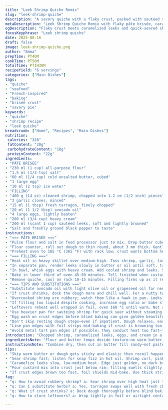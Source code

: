 ```yaml
---
title: "Leek Shrimp Quiche Remix"
slug: "leek-shrimp-quiche"
description: "A savory quiche with a flaky crust, packed with sautéed shrimp and tender leeks. The butter-flour combo creates a rich pâte brisée, while the filling blends eggs, cream, and herbs for depth. Roasting shrimp quickly seals flavor without toughening. Slightly caramelized leeks add sweetness and earthiness. The custard cooks until just set, with a golden top and gentle wobble beneath. Work fast with cold ingredients; warm dough is a trap. Substitute shrimp for lobster or scallops if fancy. Fresh thyme swaps well with tarragon or chives. Adjust baking time, watch crust edges—too brown means flavors skew bitter. Rest quiche to let filling thicken before slicing."
metaDescription: "Leek Shrimp Quiche Remix with flaky pâte brisée, caramelized leeks, and tender shrimp. Roasted, custard set just right, subtle herbs. Six servings French-inspired dish."
ogDescription: "Flaky crust meets caramelized leeks and quick-seared shrimp. Herb notes shift with tarragon or chives. Custard wobbles, golden edge. A kitchen tested quiche variant."
focusKeyphrase: "Leek shrimp quiche"
date: 2025-08-16
draft: false
image: leek-shrimp-quiche.png
author: "Emma"
prepTime: PT40M
cookTime: PT50M
totalTime: PT1H30M
recipeYield: "6 servings"
categories: ["Main Dishes"]
tags:
- "quiche"
- "seafood"
- "French-inspired"
- "baking"
- "brisée crust"
- "savory pie"
keywords:
- "quiche"
- "shrimp recipe"
- "leek quiche"
breadcrumb: ["Home", "Recipes", "Main Dishes"]
nutrition: 
 calories: "320"
 fatContent: "20g"
 carbohydrateContent: "18g"
 proteinContent: "22g"
ingredients:
- "PÂTE BRISÉE"
- "230 ml (1 cup) all-purpose flour"
- "1.5 ml (1/3 tsp) salt"
- "60 ml (1/4 cup) cold unsalted butter, cubed"
- "1 large egg"
- "10 ml (2 tsp) ice water"
- "FILLING"
- "400 g (14 oz) cleaned shrimp, chopped into 1.2 cm (1/2 inch) pieces"
- "3 garlic cloves, minced"
- "15 ml (1 tbsp) fresh tarragon, finely chopped"
- "20 ml (1 1/2 tbsp) avocado oil"
- "4 large eggs, lightly beaten"
- "200 ml (3/4 cup) heavy cream"
- "200 ml (scant 1 cup) sautéed leeks, soft and lightly browned"
- "Salt and freshly ground black pepper to taste"
instructions:
- "=== PÂTE BRISÉE ==="
- "Pulse flour and salt in food processor just to mix. Drop butter cubes in; pulse until mixture resembles coarse sand. Avoid overworking. Add egg and cold water; pulse a few seconds until dough clumps. Form ball quickly, wrap in plastic. Chill minimum 40 minutes so gluten relaxes; smoother dough easier to roll, prevents shrinkage."
- "Flour counter, roll out dough to thin round, about 3 mm thick. Gently transfer to 24 cm (9.5 inch) tart pan with removable bottom. Press evenly, trim edges neat. Dock bottom with fork to prevent bubbling. Chill again at least 25 minutes. Cold pastry shrinks less, holds shape better under wet filling."
- "Preheat oven to 185 °C (365 °F) with rack low; crust wants bottom heat crispness. Line crust with parchment, fill with pie weights or dried beans. Blind bake 12–15 minutes till pale golden. Remove weights, bake 5 more minutes till edges just start to color. Edges burning? Shield with foil strips."
- "=== FILLING ==="
- "Heat oil in heavy skillet over medium-high. Toss shrimp, garlic, tarragon in pan; sauté stirring just until shrimp curl, turn pinkish white, about 1 1/2 minutes. Avoid overcooking shrimp here; they cook more in oven. Season with salt and pepper. Remove from heat; let cool slightly."
- "In separate pan, render leeks slowly in butter or oil until soft, translucent, edges barely caramelized. Season lightly. Roughly 8-10 minutes medium heat. Avoid browning too dark - bitter."
- "In bowl, whisk eggs with heavy cream. Add cooled shrimp and leeks. Stir gently to combine; taste now for salt and pepper. Filling should be well seasoned—not bland. Pour into pre-baked crust. Fill should sit just below rim to avoid spillover."
- "Bake in lower third of oven 45-50 minutes. Tell finished when custard has slight jiggle in center but edges are set and top begins to blush gold. Insert toothpick near center—if wet, more time. If cracks appear, oven too hot or overbaked."
- "Remove quiche, cool on rack 10-15 minutes. Filling firms up as it rests, easier to slice without collapsing. Serve warm with peppery arugula or simple green salad dressed with mustard vinaigrette."
- "=== TIPS AND SUBSTITUTIONS ==="
- "Substitute avocado oil with light olive oil or grapeseed oil for neutral taste. Tarragon swapped with chives or fresh basil for different herbal notes. Cream can be half and half or whole milk for lighter texture; affect custard firmness. If no food processor, cut butter into flour with two knives or fingers quickly till sandy. Cold ingredients key; warm dough tough, shrinks."
- "If crust shrinks, dock the dough more and chill well. For a nutty twist, sprinkle finely grated pecorino or Parmesan on bottom crust before blind baking. To avoid soggy bottom, oven temp needs to be consistent; consider baking stone."
- "Overcooked shrimp are rubbery; watch them like a hawk in pan. Leeks need patience—soft not brown. Mixing shrimp cold into hot eggs creates pockets and uneven texture; cool or room temp."
- "If filling too liquid despite cooking, increase egg ratio or bake slightly longer but not browned harshly."
- "Leftovers reheat well wrapped in foil, oven 160 °C until warm. Not sublime cold."
- "Use heavier pan for sautéing shrimp for quick sear without steaming."
- "Egg wash on crust edges before blind baking can give golden beautiful finish. Brush lightly."
- "Don't skip resting dough steps—even if impatient. Dough relaxes, easier to handle, less elastic resistance and thus no recoil during baking."
- "Line pan edges with foil strips mid-baking if crust is browning too fast but custard needs more time."
- "Avoid metal tart pan edges if possible; they conduct heat too fast—favor ceramic or glass pans to moderate and even bake."
introduction: "Chopped shrimp, caramelized leeks, eggs, and cream in a buttery crust. No fluff. Just technique and instincts. Flaky dough demands cold butter, quick pulses. Leeks need slow coaxing till soft and golden, not burned. Shrimp thrown in hot pan, just turned opaque — no rubbery mistakes this time. Custard fills that vessel barely wobbles then sets firm but tender. Resting matters to tame juice slack. Serve with peppery greens. Alternate herbs, swap shrimp for scallops when in mood. Past tries? Overcooked shrimp, soggy bottoms, tired crusts begging for patience. Learned that cooling dough and pre-bake matter most. Keep eye on crust color; foil rescue for burnt edges. This one sings when you watch and listen — the crackle as crust bakes, garlic scent mingling. Patience, respect your ingredients. Here’s how."
ingredientsNote: "Flour and butter temps decide texture—no warm butter, no sticky dough. Egg adds binding but water hydrates enough for pliable roll. Substitute butter with lard for flakier crust but less flavor complexity. Tarragon swaps for tarragon vinegar or chives if unavailable—different aroma profiles but same fresh herb punch. Avoid pre-chopped herbs if possible, dry out quickly. Heavy cream gives silky custard body; whole milk lightens but risks loose texture. Leeks—best washed thoroughly; grit ruins mouthfeel. Shrimp frozen? Thaw completely, pat dry; moisture kills sear. For quick cool, spread dough on cold slab. Longer chilling, better roll. Use pie weights or dried beans for blind bake; raw dough shrinks fiercely under filling weight else. Salt crust lightly for layered seasoning. With a pinch of luck, crust resists sogginess when blind baked properly."
instructionsNote: "Combine dry, then cut in butter till sandy—not paste. Egg and water meld dough into cohesive mass, but no overmix; tough crust imminent then. Rest periods crucial; chill before and after molding to avoid recoil. Dock crust bottom; prevents rising blister bubbles. Blind bake protects crust soggy fate—watch edges for early color warnings. Sauté shrimp fast at high heat—shrimp finish in oven. Overdone shrimp like rubber bands spoil dish texture. Leeks need low, slow conversation with butter until sweet and soft; stop before any bitterness. Mix eggs with cream smooth, then gently fold in seafood and vegetables. Pour into crust where filling just hugs edge, no spillover. Bake steady at moderate heat till custard sets with slight wobble in center—test with toothpick but avoid stabbing repeatedly. Resting quiche firm enough to slice clean but still tender. Reveal golden top, earthy aromas fills kitchen at this stage."
tips:
- "Skip warm butter or dough gets sticky and elastic then recoil happens in oven. Keep chunks cold, pulse in food processor quick - coarse sand texture. Egg and water just enough to bring dough together; no glue. Chill dough twice; before rolling and after fitting crust. Stops shrinkage and keeps crisp edges. Dock bottom well so no giant bubbles. Parchment with pie weights key for blind bake - dried beans work fine but no skipping."
- "Sear shrimp fast; listen for snap fizz in hot oil. Shrimp curl, pink only, pale white on edges means time to stop. Overcook they rubber, grill marks don’t matter here. Toss in tarragon but vary with chives or basil if flavor shift needed. Keep salt till end or shrimp purge water. Cool shrimp before folding; hot shrimp scrambles eggs, pockets form, uneven texture."
- "Caramelize leeks slow, low-medium heat. Edge just golden, no dark brown. Bitter hits fast when too long. Render them translucent first, then tiny color hints. That slow coaxing builds deep sweetness but not soggy mess. Stir often. Use butter or avocado oil for richness; can swap oil types but avoid olive for stronger flavor dominance."
- "Pour custard mix into crust just below rim; filling swells slightly. Too much and spill, leaking soggy edges. Stir eggs and cream thoroughly, fold shrimp and leeks gently. Taste for seasoning—don’t rely on shrimp salt alone, double check. Custard jiggly but set when toothpick near center comes out clean or slightly moist. Cracks mean temp too high or overbaked; reduce oven rack heat if needed."
- "If crust edges brown too fast, foil shields mid-bake. Use thick strips, snug fit, no gaps or edges burn faster. Rest quiche 10-15 minutes post baking on rack. Filling firms up and stops running if sliced right when hot. For reheating, foil wrap oven 160° until warm does best; microwave ruins texture. Nutty tweak: sprinkle grated pecorino or parmesan on bottom crust before blind bake - adds crunch and umami."
faq:
- "q: How to avoid rubbery shrimp? a: Sear shrimp over high heat just till curl and turn pink white edges. Remove from heat early. Shrimp finish cooking inside oven. Avoid overcrowding pan or shrimp stew in own juice. Watch color shift; no gray or opaque. Timing crucial or texture toughens fast."
- "q: Can I substitute herbs? a: Yes, tarragon swaps well with fresh chives or mild basil. Each changes aroma; tarragon adds slight anise note. Dry herbs not recommended; lose brightness. Tarragon vinegar alternative but add less volume, vinegar acidity changes custard balance slightly."
- "q: What if crust shrinks? a: Dock dough thoroughly before blind baking. Chill dough well before, again after pressing into pan. Short resting times cause elastic recoil. Use pie weights or dried beans for even blind baking and avoid bubbling. If edges start to brown quickly, foil shield edges to prevent burning while custard cooks."
- "q: How to store leftovers? a: Wrap tightly in foil or airtight container. Refrigerate up to 3 days. Reheat in oven 160 °C; microwave ruins flaky texture, often rubberizes shrimp and soggifies crust. Quiche freezes okay but texture softens; thaw overnight in fridge then warm oven reheat. Not ideal but acceptable."

---
```

